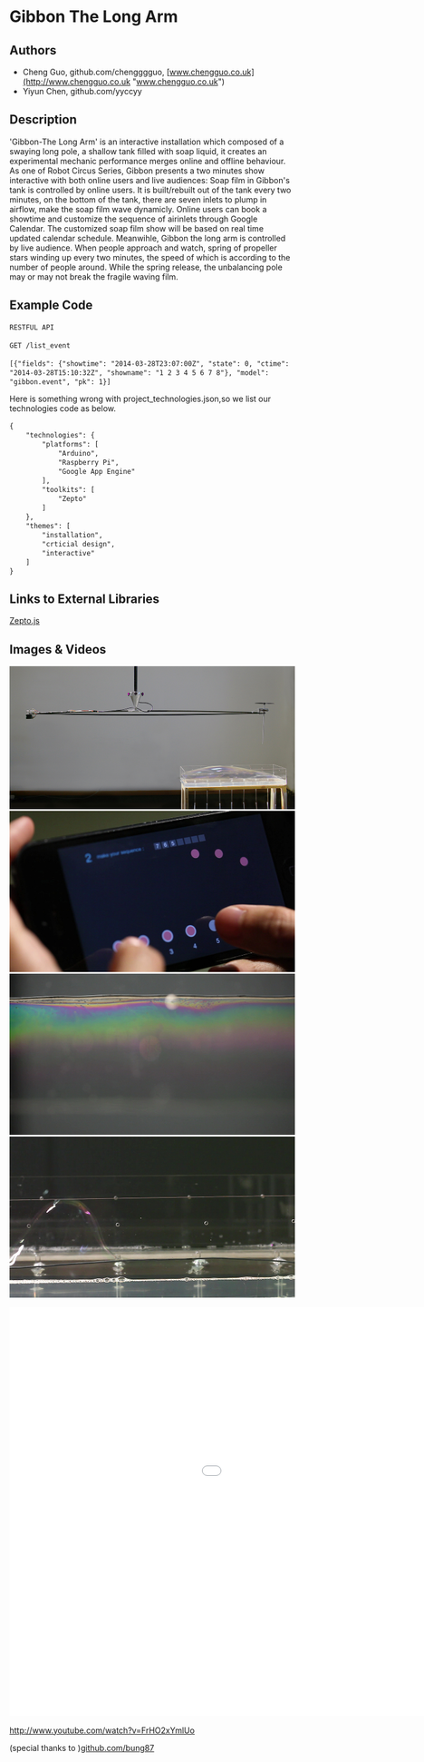 # Gibbon The Long Arm


## Authors
- Cheng Guo, github.com/chengggguo, [www.chengguo.co.uk](http://www.chengguo.co.uk "www.chengguo.co.uk")
- Yiyun Chen, github.com/yyccyy

## Description

'Gibbon-The Long Arm' is an interactive installation which composed of a swaying long pole, a shallow tank filled with soap liquid, it creates an experimental mechanic performance merges online and offline behaviour.
As one of Robot Circus Series, Gibbon presents a two minutes show interactive with both online users and live audiences: 
Soap film in Gibbon's tank is controlled by online users. It is built/rebuilt out of the tank every two minutes, on the bottom of the tank, there are seven inlets to plump in airflow, make the soap film wave dynamicly. Online users can book a showtime and customize the sequence of airinlets through Google Calendar. The customized soap film show will be based on real time updated calendar schedule. 
Meanwihle, Gibbon the long arm is controlled by live audience. When people approach and watch, spring of propeller stars winding up every two minutes, the speed of which is according to the number of people around. While the spring release, the unbalancing pole may or may not break the fragile waving film.



## Example Code
```
RESTFUL API

GET /list_event

[{"fields": {"showtime": "2014-03-28T23:07:00Z", "state": 0, "ctime": "2014-03-28T15:10:32Z", "showname": "1 2 3 4 5 6 7 8"}, "model": "gibbon.event", "pk": 1}]
```

Here is something wrong with project_technologies.json,so we list our technologies code as below.

```
{
    "technologies": {
        "platforms": [
            "Arduino",
            "Raspberry Pi",
            "Google App Engine"
        ],
        "toolkits": [
            "Zepto"
        ]
    },
    "themes": [
        "installation",
        "crticial design",
        "interactive"
    ]
}

```

## Links to External Libraries
[Zepto.js](https://github.com/madrobby/zepto "Zepto.js")

## Images & Videos
![Example Image](project_images/cover.jpg?raw=true "Example Image")
![Example Image](project_images/video3.jpeg?raw=true "Example Image")
![Example Image](project_images/video4.jpeg?raw=true "Example Image")
![Example Image](project_images/video5.jpeg?raw=true "Example Image")

<iframe width="1280" height="720" src="//www.youtube.com/embed/FrHO2xYmlUo" frameborder="0" allowfullscreen></iframe>

http://www.youtube.com/watch?v=FrHO2xYmlUo


(special thanks to )[github.com/bung87](http://github.com/bung87 "github.com/bung87")

